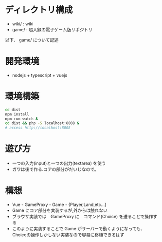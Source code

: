 # ディレクトリ構成
- wiki/ : wiki
- game/ : 超人録の電子ゲーム版リポジトリ

以下、 game/ について記述

# 開発環境
- nodejs + typescript + vuejs

# 環境構築
```sh
cd dist
npm install
npm run watch &
cd dist && php -S localhost:8008 &
# access http://localhost:8008
```

# 遊び方
- 一つの入力(input)と一つの出力(textarea) を使う
- ガワは後で作る.コアの部分がだいじなので。

# 構想
- Vue - GameProxy - Game - {Player,Land,etc...}
- Game にコア部分を実装するが,外からは触れない
- ブラウザ実装では　GameProxy に　コマンド(Choice) を送ることで操作する
- このように実装することで Game がサーバーで動くようになっても、
  Choiceの操作しかしない実装なので容易に移植できるはず
